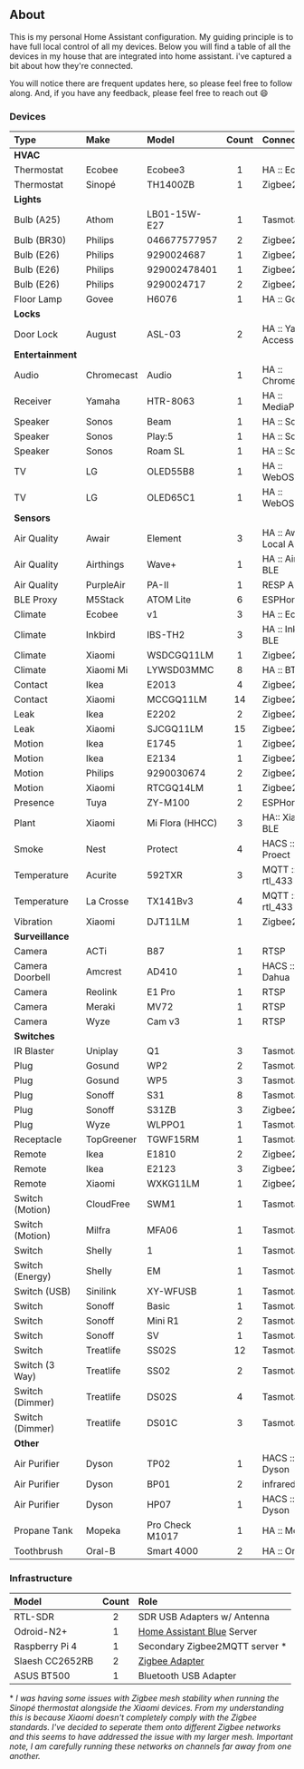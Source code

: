 ## About

This is my personal Home Assistant configuration. My guiding principle is to have
full local control of all my devices. Below you will find a table of all the devices
in my house that are integrated into home assistant. i've captured a bit about how
they're connected.

You will notice there are frequent updates here, so please feel free to follow along.
And, if you have any feedback, please feel free to reach out :smile:

### Devices

| Type              | Make       | Model           | Count | Connectivity          |
| :---              | :---       | :---            | :--:  | :--                   |
| **HVAC**                                                                         |
| Thermostat        | Ecobee     | Ecobee3         | 1     | HA :: Ecobee          |
| Thermostat        | Sinopé     | TH1400ZB        | 1     | Zigbee2MQTT           |
| **Lights**                                                                       |
| Bulb (A25)        | Athom      | LB01-15W-E27    | 1     | Tasmota               |
| Bulb (BR30)       | Philips    | 046677577957    | 2     | Zigbee2MQTT           |
| Bulb (E26)        | Philips    | 9290024687      | 1     | Zigbee2MQTT           |
| Bulb (E26)        | Philips    | 929002478401    | 1     | Zigbee2MQTT           |
| Bulb (E26)        | Philips    | 9290024717      | 2     | Zigbee2MQTT           |
| Floor Lamp        | Govee      | H6076           | 1     | HA :: Govee           |
| **Locks**                                                                        |
| Door Lock         | August     | ASL-03          | 2     | HA :: Yale Access BLE |
| **Entertainment**                                                                |
| Audio             | Chromecast | Audio           | 1     | HA :: Chromecast      |
| Receiver          | Yamaha     | HTR-8063        | 1     | HA :: MediaPlayers    |
| Speaker           | Sonos      | Beam            | 1     | HA :: Sonos           |
| Speaker           | Sonos      | Play:5          | 1     | HA :: Sonos           |
| Speaker           | Sonos      | Roam SL         | 1     | HA :: Sonos           |
| TV                | LG         | OLED55B8        | 1     | HA :: WebOSTV         |
| TV                | LG         | OLED65C1        | 1     | HA :: WebOSTV         |
| **Sensors**                                                                      |
| Air Quality       | Awair      | Element         | 3     | HA :: Awair Local API |
| Air Quality       | Airthings  | Wave+           | 1     | HA :: Airthings BLE   |
| Air Quality       | PurpleAir  | PA-II           | 1     | RESP API              |
| BLE Proxy         | M5Stack    | ATOM Lite       | 6     | ESPHome               |
| Climate           | Ecobee     | v1              | 3     | HA :: Ecobee          |
| Climate           | Inkbird    | IBS-TH2         | 3     | HA :: Inkbird BLE     |
| Climate           | Xiaomi     | WSDCGQ11LM      | 1     | Zigbee2MQTT           |
| Climate           | Xiaomi Mi  | LYWSD03MMC      | 8     | HA :: BTHome          |
| Contact           | Ikea       | E2013           | 4     | Zigbee2MQTT           |
| Contact           | Xiaomi     | MCCGQ11LM       | 14    | Zigbee2MQTT           |
| Leak              | Ikea       | E2202           | 2     | Zigbee2MQTT           |
| Leak              | Xiaomi     | SJCGQ11LM       | 15    | Zigbee2MQTT           |
| Motion            | Ikea       | E1745           | 1     | Zigbee2MQTT           |
| Motion            | Ikea       | E2134           | 1     | Zigbee2MQTT           |
| Motion            | Philips    | 9290030674      | 2     | Zigbee2MQTT           |
| Motion            | Xiaomi     | RTCGQ14LM       | 1     | Zigbee2MQTT           |
| Presence          | Tuya       | ZY-M100         | 2     | ESPHome               |
| Plant             | Xiaomi     | Mi Flora (HHCC) | 3     | HA:: Xiami BLE        |
| Smoke             | Nest       | Protect         | 4     | HACS :: Nest Proect   | 
| Temperature       | Acurite    | 592TXR          | 3     | MQTT :: rtl_433       |
| Temperature       | La Crosse  | TX141Bv3        | 4     | MQTT :: rtl_433       |
| Vibration         | Xiaomi     | DJT11LM         | 1     | Zigbee2MQTT           |
| **Surveillance**                                                                 |
| Camera            | ACTi       | B87             | 1     | RTSP                  |
| Camera Doorbell   | Amcrest    | AD410           | 1     | HACS :: Dahua         |
| Camera            | Reolink    | E1 Pro          | 1     | RTSP                  |
| Camera            | Meraki     | MV72            | 1     | RTSP                  |
| Camera            | Wyze       | Cam v3          | 1     | RTSP                  |
| **Switches**                                                                     |
| IR Blaster        | Uniplay    | Q1              | 3     | Tasmota               |
| Plug              | Gosund     | WP2             | 2     | Tasmota               |
| Plug              | Gosund     | WP5             | 3     | Tasmota               |
| Plug              | Sonoff     | S31             | 8     | Tasmota               |
| Plug              | Sonoff     | S31ZB           | 3     | Zigbee2MQTT           |
| Plug              | Wyze       | WLPPO1          | 1     | Tasmota               |
| Receptacle        | TopGreener | TGWF15RM        | 1     | Tasmota               |
| Remote            | Ikea       | E1810           | 2     | Zigbee2MQTT           |
| Remote            | Ikea       | E2123           | 3     | Zigbee2MQTT           |
| Remote            | Xiaomi     | WXKG11LM        | 1     | Zigbee2MQTT           |
| Switch (Motion)   | CloudFree  | SWM1            | 1     | Tasmota               |
| Switch (Motion)   | Milfra     | MFA06           | 1     | Tasmota               |
| Switch            | Shelly     | 1               | 1     | Tasmota               |
| Switch (Energy)   | Shelly     | EM              | 1     | Tasmota               |
| Switch (USB)      | Sinilink   | XY-WFUSB        | 1     | Tasmota               |
| Switch            | Sonoff     | Basic           | 1     | Tasmota               |
| Switch            | Sonoff     | Mini R1         | 2     | Tasmota               |
| Switch            | Sonoff     | SV              | 1     | Tasmota               |
| Switch            | Treatlife  | SS02S           | 12    | Tasmota               |
| Switch (3 Way)    | Treatlife  | SS02            | 2     | Tasmota               |
| Switch (Dimmer)   | Treatlife  | DS02S           | 4     | Tasmota               |
| Switch (Dimmer)   | Treatlife  | DS01C           | 3     | Tasmota               |
| **Other**                                                                        |
| Air Purifier      | Dyson      | TP02            | 1     | HACS :: Dyson         |
| Air Purifier      | Dyson      | BP01            | 2     | infrared              |
| Air Purifier      | Dyson      | HP07            | 1     | HACS :: Dyson         |
| Propane Tank      | Mopeka     | Pro Check M1017 | 1     | HA :: Mopeka          |
| Toothbrush        | Oral-B     | Smart 4000      | 2     | HA :: Oral-B          |

 ### Infrastructure

 | Model           | Count | Role                                                              |
 | :---            | :--:  | :---                                                              |
 | RTL-SDR         | 2     | SDR USB Adapters w/ Antenna                                       |
 | Odroid-N2+      | 1     | [Home Assistant Blue](https://www.home-assistant.io/blue/) Server | 
 | Raspberry Pi 4  | 1     | Secondary Zigbee2MQTT server *                                    |
 | Slaesh CC2652RB | 2     | [Zigbee Adapter ](https://slae.sh/projects/cc2652/)               |
 | ASUS BT500      | 1     | Bluetooth USB Adapter                                             |

 \* *I was having some issues with Zigbee mesh stability when running the Sinopé thermostat
 alongside the Xiaomi devices. From my understanding this is because Xiaomi doesn't completely
 comply with the Zigbee standards. I've decided to seperate them onto different Zigbee networks
 and this seems to have addressed the issue with my larger mesh. Important note, I
 am carefully running these networks on channels far away from one another.*

